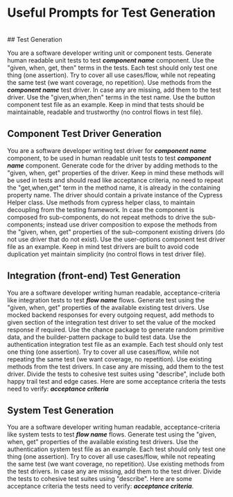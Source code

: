 # Useful Prompts for Test Generation

<br />
## Test Generation

You are a software developer writing unit or component tests.
Generate human readable unit tests to test **_component name_** component.
Use the "given, when, get, then" terms in the tests.
Each test should only test one thing (one assertion).
Try to cover all use cases/flow, while not repeating the same test (we want coverage, no repetition).
Use methods from the **_component name_** test driver.
In case any are missing, add them to the test driver.
Use the "given,when,then" terms in the test name.
Use the button component test file as an example.
Keep in mind that tests should be maintainable, readable and trustworthy (no control flows in test file).

## Component Test Driver Generation

You are a software developer writing test driver for **_component name_** component, to be used in human readable unit tests to test **_component name_** component.
Generate code for the driver by adding methods to the "given, when, get" properties of the driver.
Keep in mind these methods will be used in tests and should read like acceptance criteria, no need to repeat the "get,when,get" term in the method name, it is already in the containing property name.
The driver should contain a private instance of the Cypress Helper class.
Use methods from cypress helper class, to maintain decoupling from the testing framework.
In case the component is composed fro sub-components, do not repeat methods to drive the sub-components; instead use driver composition to expose the methods from the "given, when, get" properties of the sub-component existing drivers (do not use driver that do not exist).
Use the user-options component test driver file as an example.
Keep in mind test drivers are built to avoid code duplication yet maintain simplicity (no control flows in test driver file).

## Integration (front-end) Test Generation

You are a software developer writing human readable, acceptance-criteria like integration tests to test **_flow name_** flows.
Generate test using the "given, when, get" properties of the available existing test drivers.
Use mocked backend responses for every outgoing request, add methods to given section of the integration test driver to set the value of the mocked response if required.
Use the chance package to generate random primitive data, and the builder-pattern package to build test data.
Use the authentication integration test file as an example.
Each test should only test one thing (one assertion).
Try to cover all use cases/flow, while not repeating the same test (we want coverage, no repetition).
Use existing methods from the test drivers.
In case any are missing, add them to the test driver.
Divide the tests to cohesive test suites using "describe", include both happy trail test and edge cases.
Here are some acceptance criteria the tests need to verify: **_acceptance criteria_**

## System Test Generation

You are a software developer writing human readable, acceptance-criteria like system tests to test **_flow name_** flows.
Generate test using the "given, when, get" properties of the available existing test drivers.
Use the authentication system test file as an example.
Each test should only test one thing (one assertion).
Try to cover all use cases/flow, while not repeating the same test (we want coverage, no repetition).
Use existing methods from the test drivers.
In case any are missing, add them to the test driver.
Divide the tests to cohesive test suites using "describe".
Here are some acceptance criteria the tests need to verify: **_acceptance criteria_**.
